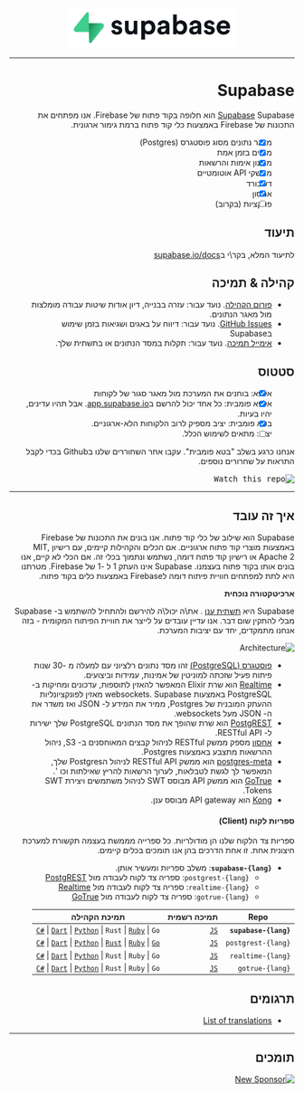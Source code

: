 <div style="direction: rtl;">

<p align="center">
<img width="300" src="https://raw.githubusercontent.com/supabase/supabase/master/web/static/supabase-light-rounded-corner-background.svg"/>
</p>

---

# Supabase

[Supabase](https://supabase.com) Supabase הוא חלופה בקוד פתוח של Firebase. אנו מפתחים את התכונות של Firebase באמצעות כלי קוד פתוח ברמת גימור ארגונית.

- [x] מאגר נתונים מסוג פוסטגרס (Postgres)
- [x] מנויים בזמן אמת
- [x] מנגנון אימות והרשאות
- [x] ממשקי API אוטומטיים
- [x] דשבורד
- [x] אחסון
- [ ] פונקציות (בקרוב)

## תיעוד

לתיעוד המלא, בקר\י ב[supabase.io/docs](https://supabase.com/docs)

## קהילה & תמיכה

- [פורום הקהילה](https://github.com/supabase/supabase/discussions). נועד עבור: עזרה בבנייה, דיון אודות שיטות עבודה מומלצות מול מאגר הנתונים.
- [GitHub Issues](https://github.com/supabase/supabase/issues). נועד עבור: דיווח על באגים ושגיאות בזמן שימוש בSupabase
- [אימייל תמיכה](https://supabase.com/docs/support#business-support). נועד עבור: תקלות במסד הנתונים או בתשתית שלך.

## סטטוס

- [x] אלפא: בוחנים את המערכת מול מאגר סגור של לקוחות
- [x] אלפא פומבית: כל אחד יכול להרשם ב[app.supabase.io](https://app.supabase.io). אבל תהיו עדינים, יהיו בעיות.
- [x] בטא פומבית: יציב מספיק לרוב הלקוחות הלא-ארגוניים.
- [ ] יציב: מתאים לשימוש הכלל.

אנחנו כרגע בשלב "בטא פומבית". עקבו אחר השחוררים שלנו בGithub בכדי לקבל התראות על שחרורים נוספים.

<kbd><img src="https://gitcdn.link/repo/supabase/supabase/master/web/static/watch-repo.gif" alt="Watch this repo"/></kbd>

---

## איך זה עובד

Supabase הוא שילוב של כלי קוד פתוח. אנו בונים את התכונות של Firebase באמצעות מוצרי קוד פתוח ארגוניים. אם הכלים והקהילות קיימים, עם רישיון MIT, Apache 2 או רישיון קוד פתוח דומה, נשתמש ונתמוך בכלי זה. אם הכלי לא קיים, אנו בונים אותו בקוד פתוח בעצמנו. Supabase אינו העתק 1 ל -1 של Firebase. מטרתנו היא לתת למפתחים חוויית פיתוח דומה לFirebase באמצעות כלים בקוד פתוח.

**ארכיטקטורה נוכחית**

Supabase היא [תשתית ענן](https://app.supabase.io)
. את\ה יכול\ה להירשם ולהתחיל להשתמש ב- Supabase מבלי להתקין שום דבר. אנו עדיין עובדים על לייצר את חוויית הפיתוח המקומית - בזה אנחנו מתמקדים, יחד עם יציבות המערכת.

![Architecture](https://supabase.com/docs/assets/images/supabase-architecture-9050a7317e9ec7efb7807f5194122e48.png)

- [פוסטגרס (PostgreSQL)](https://www.postgresql.org/) זהו מסד נתונים רלציוני עם למעלה מ -30 שנות פיתוח פעיל שזכתה למוניטין של אמינות, עמידות וביצועים.
- [Realtime](https://github.com/supabase/realtime) הוא שרת Elixir המאפשר להאזין לתוספות, עדכונים ומחיקות ב-PostgreSQL באמצעות websockets. Supabase מאזין לפונקציונליות ההעתק המובנית של Postgres, ממיר את המידע ל- JSON ואז משדר את ה- JSON מעל websockets.
- [PostgREST](http://postgrest.org/) הוא שרת שהופך את מסד הנתונים PostgreSQL שלך ישירות ל- RESTful API.
- [אחסון](https://github.com/supabase/storage-api) מספק ממשק RESTful לניהול קבצים המאוחסנים ב- S3, ניהול ההרשאות מתצבע באמצעות Postgres.
- [postgres-meta](https://github.com/supabase/postgres-meta) הוא ממשק RESTful API לניהול הPostgres שלך, המאפשר לך לגשת לטבלאות, לערוך הרשאות להריץ שאילתות וכו '.
- [GoTrue](https://github.com/netlify/gotrue) הוא ממשק API מבוסס SWT לניהול משתמשים ויצירת SWT Tokens.
- [Kong](https://github.com/Kong/kong) הוא API gateway מבוסס ענן.

#### ספריות לקוח (Client)

ספריות צד הלקוח שלנו הן מודולריות. כל ספרייה מממשת בעצמה תקשורת למערכת חיצונית אחת. זו אחת הדרכים בהן אנו תומכים בכלים קיימים.

- **`supabase-{lang}`**: משלב ספריות ומעשיר אותן.
  - `postgrest-{lang}`: ספריה צד לקוח לעבודה מול [PostgREST](https://github.com/postgrest/postgrest)
  - `realtime-{lang}`: ספריה צד לקוח לעבודה מול [Realtime](https://github.com/supabase/realtime)
  - `gotrue-{lang}`: ספריה צד לקוח לעבודה מול [GoTrue](https://github.com/netlify/gotrue)

| Repo                  | תמיכה רשמית                                      | תמיכת הקהילה                                                                                                                                                                                                                                                                                                                         |
| --------------------- | ------------------------------------------------ | ------------------------------------------------------------------------------------------------------------------------------------------------------------------------------------------------------------------------------------------------------------------------------------------------------------------------------------ |
| **`supabase-{lang}`** | [`JS`](https://github.com/supabase/supabase-js)  | [`C#`](https://github.com/supabase/supabase-csharp) \| [`Dart`](https://github.com/supabase/supabase-dart) \| [`Python`](https://github.com/supabase/supabase-py) \| `Rust` \| [`Ruby`](https://github.com/supabase/supabase-rb) \| `Go`                                                                                             |
| `postgrest-{lang}`    | [`JS`](https://github.com/supabase/postgrest-js) | [`C#`](https://github.com/supabase/postgrest-csharp) \| [`Dart`](https://github.com/supabase/postgrest-dart) \| [`Python`](https://github.com/supabase/postgrest-py) \| [`Rust`](https://github.com/supabase/postgrest-rs) \| [`Ruby`](https://github.com/supabase/postgrest-rb) \| [`Go`](https://github.com/supabase/postgrest-go) |
| `realtime-{lang}`     | [`JS`](https://github.com/supabase/realtime-js)  | [`C#`](https://github.com/supabase/realtime-csharp) \| [`Dart`](https://github.com/supabase/realtime-dart) \| [`Python`](https://github.com/supabase/realtime-py) \| `Rust` \| `Ruby` \| `Go`                                                                                                                                        |
| `gotrue-{lang}`       | [`JS`](https://github.com/supabase/gotrue-js)    | [`C#`](https://github.com/supabase/gotrue-csharp) \| [`Dart`](https://github.com/supabase/gotrue-dart) \| [`Python`](https://github.com/supabase/gotrue-py) \| `Rust` \| `Ruby` \| `Go`                                                                                                                                              |

<!--- Remove this list if you're traslating to another language, it's hard to keep updated across multiple files-->
<!--- Keep only the link to the list of translation files-->

## תרגומים

- [List of translations](/i18n/languages.md) <!--- Keep only this -->

---

## תומכים

[![New Sponsor](https://user-images.githubusercontent.com/10214025/90518111-e74bbb00-e198-11ea-8f88-c9e3c1aa4b5b.png)](https://github.com/sponsors/supabase)

</div>
